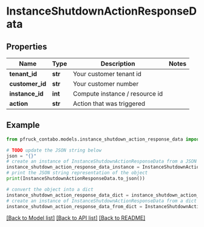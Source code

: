 # InstanceShutdownActionResponseData


## Properties

Name | Type | Description | Notes
------------ | ------------- | ------------- | -------------
**tenant_id** | **str** | Your customer tenant id | 
**customer_id** | **str** | Your customer number | 
**instance_id** | **int** | Compute instance / resource id | 
**action** | **str** | Action that was triggered | 

## Example

```python
from pfruck_contabo.models.instance_shutdown_action_response_data import InstanceShutdownActionResponseData

# TODO update the JSON string below
json = "{}"
# create an instance of InstanceShutdownActionResponseData from a JSON string
instance_shutdown_action_response_data_instance = InstanceShutdownActionResponseData.from_json(json)
# print the JSON string representation of the object
print(InstanceShutdownActionResponseData.to_json())

# convert the object into a dict
instance_shutdown_action_response_data_dict = instance_shutdown_action_response_data_instance.to_dict()
# create an instance of InstanceShutdownActionResponseData from a dict
instance_shutdown_action_response_data_from_dict = InstanceShutdownActionResponseData.from_dict(instance_shutdown_action_response_data_dict)
```
[[Back to Model list]](../README.md#documentation-for-models) [[Back to API list]](../README.md#documentation-for-api-endpoints) [[Back to README]](../README.md)


